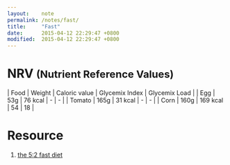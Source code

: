 ```yaml
---
layout:    note
permalink: /notes/fast/
title:     "Fast"
date:      2015-04-12 22:29:47 +0800
modified:  2015-04-12 22:29:47 +0800
---
```


# NRV <small>(Nutrient Reference Values)</small>

| Food | Weight | Caloric value | Glycemix Index | Glycemix Load |
| Egg | 53g | 76 kcal | - | - |
| Tomato | 165g | 31 kcal | - | - |
| Corn | 160g | 169 kcal | 54 | 18 |

# Resource

1. [the 5:2 fast diet](http://thefastdiet.co.uk)
